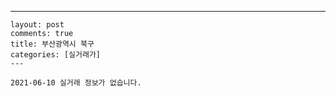 ---
    layout: post
    comments: true
    title: 부산광역시 북구
    categories: [실거래가]
    ---

    2021-06-10 실거래 정보가 없습니다.

    